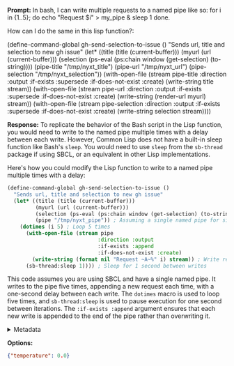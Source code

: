 **Prompt:**
In bash, I can write multiple requests to a named pipe like so: for i in {1..5}; do
  echo "Request $i" > my_pipe &
  sleep 1
done.

How can I do the same in this lisp function?:

(define-command-global gh-send-selection-to-issue ()
    "Sends url, title and selection to new gh issue"
  (let* ((title (title (current-buffer)))
         (myurl (url (current-buffer)))
         (selection (ps-eval (ps:chain window (get-selection) (to-string))))
         (pipe-title "/tmp/nyxt_title")
         (pipe-url "/tmp/nyxt_url")
         (pipe-selection "/tmp/nyxt_selection"))
    (with-open-file (stream pipe-title
                           :direction :output
                           :if-exists :supersede
                           :if-does-not-exist :create)
      (write-string title stream))
    (with-open-file (stream pipe-url
                           :direction :output
                           :if-exists :supersede
                           :if-does-not-exist :create)
      (write-string (render-url myurl) stream))
    (with-open-file (stream pipe-selection
                           :direction :output
                           :if-exists :supersede
                           :if-does-not-exist :create)
      (write-string selection stream))))

**Response:**
To replicate the behavior of the Bash script in the Lisp function, you would need to write to the named pipe multiple times with a delay between each write. However, Common Lisp does not have a built-in sleep function like Bash's `sleep`. You would need to use `sleep` from the `sb-thread` package if using SBCL, or an equivalent in other Lisp implementations.

Here's how you could modify the Lisp function to write to a named pipe multiple times with a delay:

```lisp
(define-command-global gh-send-selection-to-issue ()
  "Sends url, title and selection to new gh issue"
  (let* ((title (title (current-buffer)))
         (myurl (url (current-buffer)))
         (selection (ps-eval (ps:chain window (get-selection) (to-string))))
         (pipe "/tmp/nyxt_pipe")) ; Assuming a single named pipe for simplicity
    (dotimes (i 5) ; Loop 5 times
      (with-open-file (stream pipe
                             :direction :output
                             :if-exists :append
                             :if-does-not-exist :create)
        (write-string (format nil "Request ~A~%" i) stream)) ; Write request number
      (sb-thread:sleep 1)))) ; Sleep for 1 second between writes
```

This code assumes you are using SBCL and have a single named pipe. It writes to the pipe five times, appending a new request each time, with a one-second delay between each write. The `dotimes` macro is used to loop five times, and `sb-thread:sleep` is used to pause execution for one second between iterations. The `:if-exists :append` argument ensures that each new write is appended to the end of the pipe rather than overwriting it.

<details><summary>Metadata</summary>

- Duration: 24576 ms
- Datetime: 2024-01-09T13:48:15.545921
- Model: gpt-4-1106-preview

</details>

**Options:**
```json
{"temperature": 0.0}
```

